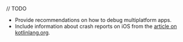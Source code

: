 [//]: # (title: Debug a multiplatform app)

// TODO

* Provide recommendations on how to debug multiplatform apps.
* Include information about crash reports on iOS from the [article on kotlinlang.org]().